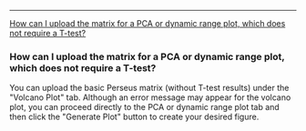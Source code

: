 
---

[How can I upload the matrix for a PCA or dynamic range plot, which does not require a T-test?](#how-can-I-upload-the-matrix-for-a-pca-or-dynamic-range-plot-which-does-not-require-a-ttest) 


### How can I upload the matrix for a PCA or dynamic range plot, which does not require a T-test?

You can upload the basic Perseus matrix (without T-test results) under the "Volcano Plot" tab. Although an error message may appear for the volcano plot, you can proceed directly to the PCA or dynamic range plot tab and then click the "Generate Plot" button to create your desired figure.
